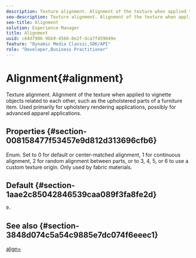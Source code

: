 ```yaml
---
description: Texture alignment. Alignment of the texture when applied to vignette objects related to each other, such as the upholstered parts of a furniture item. Used primarily for upholstery rendering applications, possibly for advanced apparel applications.
seo-description: Texture alignment. Alignment of the texture when applied to vignette objects related to each other, such as the upholstered parts of a furniture item. Used primarily for upholstery rendering applications, possibly for advanced apparel applications.
seo-title: Alignment
solution: Experience Manager
title: Alignment
uuid: c64d7986-9bb9-4566-8e2f-dca7f459049e
feature: "Dynamic Media Classic,SDK/API"
role: "Developer,Business Practitioner"
---
```


# Alignment{#alignment}

Texture alignment. Alignment of the texture when applied to vignette objects related to each other, such as the upholstered parts of a furniture item. Used primarily for upholstery rendering applications, possibly for advanced apparel applications.

## Properties {#section-008158477f53457e9d812d313696cfb6}

Enum. Set to 0 for default or center-matched alignment, 1 for continuous alignment, 2 for random alignment between parts, or to 3, 4, 5, or 6 to use a custom texture origin. Only used by fabric materials.

## Default {#section-1aae2c85042846539caa089f3fa8fe2d}

`0.`

## See also {#section-3848d074c5a54c9885e7dc074f6eeec1}

[align=](../../../../../ir-api/http-protocol/image-rendering-api-ref/c-ir-http-protocol-ref/c-ir-http-protocol-command-reference/r-ir-align.md#reference-4d63baa522ce42f9b15167ba34c5c6a7) 
